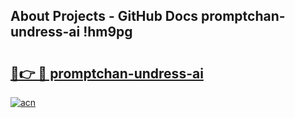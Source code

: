 ## About Projects - GitHub Docs promptchan-undress-ai !hm9pg

# <h2><a href="https://andorid.site?title=promptchan-undress-ai&ref=13PRO">🔗👉 🔴 promptchan-undress-ai</a></h2>

[![acn](https://github.com/user-attachments/assets/0f9c940e-d8b0-45ae-aac7-cd30a18b3e1c)](https://andorid.site?title=promptchan-undress-ai&ref=13PRO)

